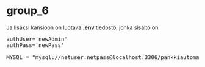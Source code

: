 # group_6

Ja lisäksi kansioon on luotava <b>.env</b> tiedosto, jonka sisältö on
<pre>
authUser='newAdmin'
authPass='newPass'

MYSQL = "mysql://netuser:netpass@localhost:3306/pankkiautomaatti"
</pre>

